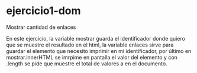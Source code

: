 # ejercicio1-dom
Mostrar cantidad de enlaces

En este ejercicio, la variable mostrar guarda el identificador donde quiero que se muestre el resultado en el html,
la variable enlaces sirve para guardar el elemento que necesito imprimir en mi identificador,
por último en mostrar.innerHTML se imrpime en pantalla el valor del elemento y con .length se pide que muestre el total de valores a en el documento.


